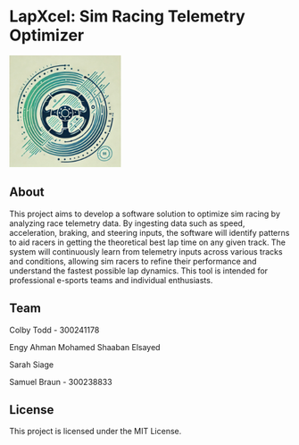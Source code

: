 # LapXcel: Sim Racing Telemetry Optimizer

<img src="./logo.webp" alt="Project Logo" width="200">

## About
This project aims to develop a software solution to optimize sim racing by analyzing race telemetry data. By ingesting data such as speed, acceleration, braking, and steering inputs, the software will identify patterns to aid racers in getting the theoretical best lap time on any given track. The system will continuously learn from telemetry inputs across various tracks and conditions, allowing sim racers to refine their performance and understand the fastest possible lap dynamics. This tool is intended for professional e-sports teams and individual enthusiasts.

## Team
Colby Todd - 300241178

Engy Ahman Mohamed Shaaban Elsayed

Sarah Siage

Samuel Braun - 300238833

## License
This project is licensed under the MIT License.
